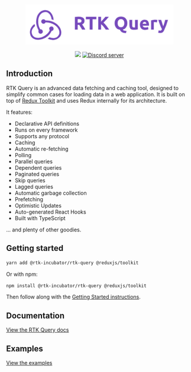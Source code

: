 <p align="center">
  <img src="logo.png" width="400" />
</p>

<p align="center">
  <img src="https://img.shields.io/badge/ALPHA-pre%20release-orange">
   <a href="https://discord.gg/reactiflux" target="_blank">
    <img src="https://img.shields.io/badge/chat-online-green" alt="Discord server" />
  </a>
</p>

## Introduction

RTK Query is an advanced data fetching and caching tool, designed to simplify common cases for loading data in a web application. It is built on top of [Redux Toolkit](https://redux-toolkit.js.org/) and uses Redux internally for its architecture.

It features:

- Declarative API definitions
- Runs on every framework
- Supports any protocol
- Caching
- Automatic re-fetching
- Polling
- Parallel queries
- Dependent queries
- Paginated queries
- Skip queries
- Lagged queries
- Automatic garbage collection
- Prefetching
- Optimistic Updates
- Auto-generated React Hooks
- Built with TypeScript

... and plenty of other goodies.

## Getting started

```sh title="Example installation"
yarn add @rtk-incubator/rtk-query @reduxjs/toolkit
```

Or with npm:

```sh
npm install @rtk-incubator/rtk-query @reduxjs/toolkit
```

Then follow along with the [Getting Started instructions](https://rtk-query-docs.netlify.app/introduction/getting-started).

## Documentation

[View the RTK Query docs](https://rtk-query-docs.netlify.app/)

## Examples

[View the examples](https://rtk-query-docs.netlify.app/examples/examples-overview)
